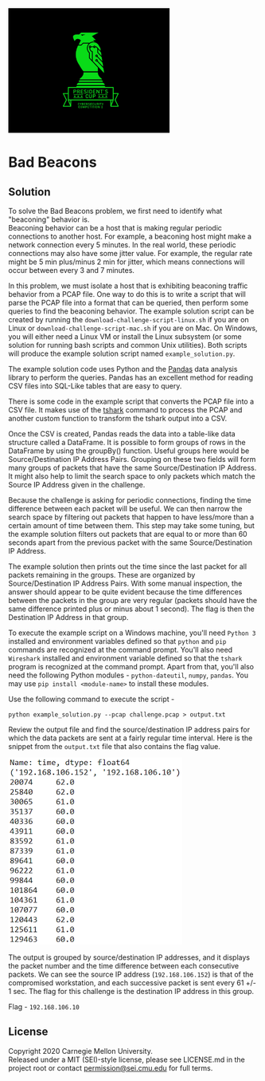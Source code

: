 <img src="../../../pc1-logo.png" height="250px">

# Bad Beacons

## Solution


To solve the Bad Beacons problem, we first need to identify what "beaconing" behavior is.  
Beaconing behavior can be a host that is making regular periodic connections to another host. For example, a beaconing host might make a network connection every 5 minutes. In the real world, these periodic connections may also have some jitter value. For example, the regular rate might be 5 min plus/minus 2 min for jitter, which means connections will occur between every 3 and 7 minutes.  

In this problem, we must isolate a host that is exhibiting beaconing traffic behavior from a PCAP file. One way to do this is to write a script that will parse the PCAP file into a format that can be queried, then perform some queries to find the beaconing behavior. The example solution script can be created by running the `download-challenge-script-linux.sh` if you are on Linux or `download-challenge-script-mac.sh` if you are on Mac. On Windows, you
will either need a Linux VM or install the Linux subsystem (or some solution for running bash scripts and common Unix utilities).
Both scripts will produce the example solution script named `example_solution.py`.

The example solution code uses Python and the [Pandas](https://pandas.pydata.org/) data analysis library to perform the queries. Pandas has an excellent method for reading CSV files into SQL-Like tables that are easy to query. 

There is some code in the example script that converts the PCAP file into a CSV file. It makes use of the [tshark](https://www.wireshark.org/docs/man-pages/tshark.html) command to process the PCAP and another custom function to transform the tshark output into a CSV. 

Once the CSV is created, Pandas reads the data into a table-like data structure called a DataFrame. It is possible to form groups of rows in the DataFrame by using the groupBy() function. Useful groups here would be Source/Destination IP Address Pairs. Grouping on these two fields will form many groups of packets that have the same Source/Destination IP Address. It might also help to limit the search space to only packets which match the Source IP Address given in the challenge. 

Because the challenge is asking for periodic connections, finding the time difference between each packet will be useful. We can then narrow the search space by filtering out packets that happen to have less/more than a certain amount of time between them. This step may take some tuning, but the example solution filters out packets that are equal to or more than 60 seconds apart from the previous packet with the same Source/Destination IP Address. 

The example solution then prints out the time since the last packet for all packets remaining in the groups. These are organized by Source/Destination IP Address Pairs. With some manual inspection, the answer should appear to be quite evident because the time differences between the packets in the group are very regular (packets should have the same difference printed plus or minus about 1 second). The flag is then the Destination IP Address in that group. 

To execute the example script on a Windows machine, you'll need `Python 3` installed and environment variables defined so that `python` and `pip` commands are recognized at the command prompt. You'll also need `Wireshark` installed and environment variable defined so that the `tshark` program is recognized at the command prompt. Apart from that, you'll also need the following Python modules - `python-dateutil`, `numpy`, `pandas`. You may use `pip install <module-name>` to install these modules.

Use the following command to execute the script - 

```
python example_solution.py --pcap challenge.pcap > output.txt
```

Review the output file and find the source/destination IP address pairs for which the data packets are sent at a fairly regular time interval. Here is the snippet from the `output.txt` file that also contains the flag value.

<img src="screenshot/Picture1.png">

The output is grouped by source/destination IP addresses, and it displays the packet number and the time difference between each consecutive packets. We can see the source IP address (`192.168.106.152`) is that of the compromised workstation, and each successive packet is sent every 61 +/- 1 sec. The flag for this challenge is the destination IP address in this group.

Flag - `192.168.106.10`

## License
Copyright 2020 Carnegie Mellon University.  
Released under a MIT (SEI)-style license, please see LICENSE.md in the project root or contact permission@sei.cmu.edu for full terms.
